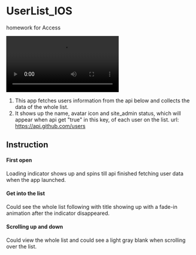 # UserList_IOS
homework for Access

![video](https://github.com/worksB-collab/UserList_IOS/blob/master/%E8%9E%A2%E5%B9%95%E9%8C%84%E8%A3%BD%202020-03-05%20%E4%B8%8B%E5%8D%886.27.19.mov)

1. This app fetches users information from the api below and collects the data of the whole list.
2. It shows up the name, avatar icon and site_admin status, which will appear when api get "true" in this key, of each user on the list.
url: https://api.github.com/users

## Instruction

#### First open
Loading indicator shows up and spins till api finished fetching user data when the app launched.

#### Get into the list
Could see the whole list following with title showing up with a fade-in animation after the indicator disappeared.

#### Scrolling up and down
Could view the whole list and could see a light gray blank when scrolling over the list.
